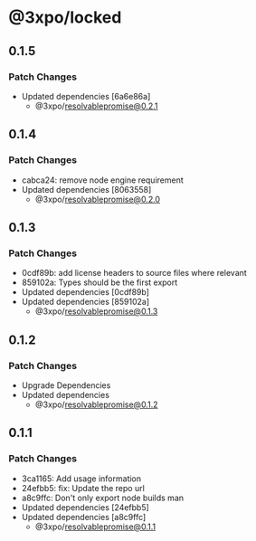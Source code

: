 # @3xpo/locked

## 0.1.5

### Patch Changes

- Updated dependencies [6a6e86a]
  - @3xpo/resolvablepromise@0.2.1

## 0.1.4

### Patch Changes

- cabca24: remove node engine requirement
- Updated dependencies [8063558]
  - @3xpo/resolvablepromise@0.2.0

## 0.1.3

### Patch Changes

- 0cdf89b: add license headers to source files where relevant
- 859102a: Types should be the first export
- Updated dependencies [0cdf89b]
- Updated dependencies [859102a]
  - @3xpo/resolvablepromise@0.1.3

## 0.1.2

### Patch Changes

- Upgrade Dependencies
- Updated dependencies
  - @3xpo/resolvablepromise@0.1.2

## 0.1.1

### Patch Changes

- 3ca1165: Add usage information
- 24efbb5: fix: Update the repo url
- a8c9ffc: Don't only export node builds man
- Updated dependencies [24efbb5]
- Updated dependencies [a8c9ffc]
  - @3xpo/resolvablepromise@0.1.1
